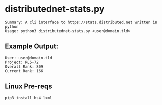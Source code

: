 # distributednet-stats.py
    Summary: A cli interface to https://stats.distributed.net written in python
    Usage: python3 distributednet-stats.py <user@domain.tld>

## Example Output: 
    User: user@domain.tld
    Project: RC5-72 
    Overall Rank: 809
    Current Rank: 166

## Linux Pre-reqs
    pip3 install bs4 lxml
